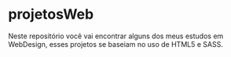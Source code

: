# projetosWeb

Neste repositório você vai encontrar alguns dos meus estudos em WebDesign, esses projetos se baseiam no uso de HTML5 e SASS.
